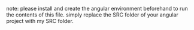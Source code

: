note:
please install and create the angular environment beforehand to run the contents of this file.
simply replace the SRC folder of your angular project with my SRC folder.
